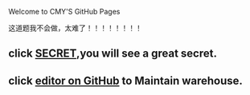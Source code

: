Welcome to CMY'S GitHub Pages




这道题我不会做，太难了！！！！！！！！




## click [SECRET](https://qingfeng567.github.io/javascript%20Web%203d%E7%89%B9%E6%95%88(%E6%96%87%E4%BB%B6%E6%89%93%E5%8C%85)/No%20title.html),you will see a great secret.




## click [editor on GitHub](https://github.com/Qingfeng567/Qingfeng567.github.io/edit/master/README.md) to Maintain warehouse.
